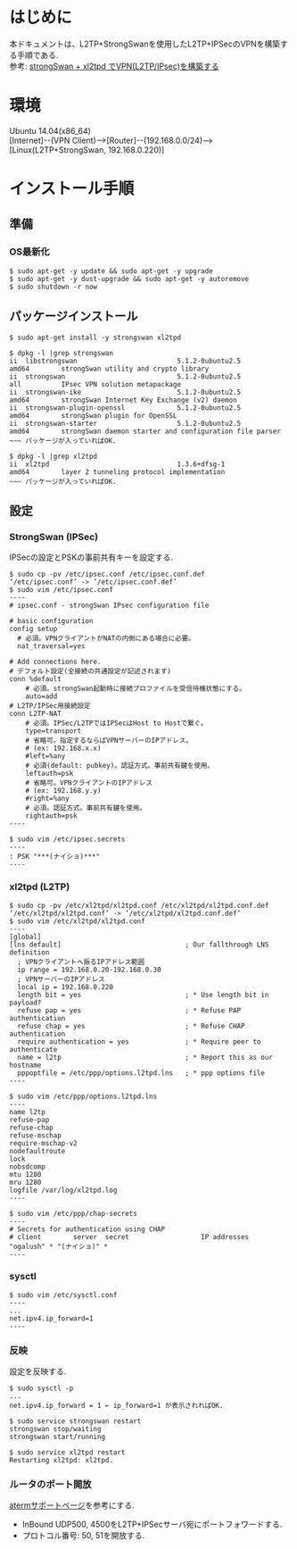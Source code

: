 # はじめに
本ドキュメントは、L2TP+StrongSwanを使用したL2TP+IPSecのVPNを構築する手順である.  
参考: [strongSwan + xl2tpd でVPN(L2TP/IPsec)を構築する](http://qiita.com/namoshika/items/30c348b56474d422ef64)

# 環境
Ubuntu 14.04(x86_64)  
[Internet]--(VPN Client)-->[Router]--(192.168.0.0/24)-->[Linux(L2TP+StrongSwan, 192.168.0.220)]

# インストール手順
## 準備
### OS最新化
```
$ sudo apt-get -y update && sudo apt-get -y upgrade
$ sudo apt-get -y dust-upgrade && sudo apt-get -y autoremove
$ sudo shutdown -r now
```

## パッケージインストール
```
$ sudo apt-get install -y strongswan xl2tpd

$ dpkg -l |grep strongswan
ii  libstrongswan                         5.1.2-0ubuntu2.5                    amd64        strongSwan utility and crypto library
ii  strongswan                            5.1.2-0ubuntu2.5                    all          IPsec VPN solution metapackage
ii  strongswan-ike                        5.1.2-0ubuntu2.5                    amd64        strongSwan Internet Key Exchange (v2) daemon
ii  strongswan-plugin-openssl             5.1.2-0ubuntu2.5                    amd64        strongSwan plugin for OpenSSL
ii  strongswan-starter                    5.1.2-0ubuntu2.5                    amd64        strongSwan daemon starter and configuration file parser
~~~ パッケージが入っていればOK.

$ dpkg -l |grep xl2tpd
ii  xl2tpd                                1.3.6+dfsg-1                        amd64        layer 2 tunneling protocol implementation
~~~ パッケージが入っていればOK. 
```

## 設定
### StrongSwan (IPSec)
IPSecの設定とPSKの事前共有キーを設定する.
```
$ sudo cp -pv /etc/ipsec.conf /etc/ipsec.conf.def
‘/etc/ipsec.conf’ -> ‘/etc/ipsec.conf.def’
$ sudo vim /etc/ipsec.conf
----
# ipsec.conf - strongSwan IPsec configuration file

# basic configuration
config setup
  # 必須。VPNクライアントがNATの内側にある場合に必要。
  nat_traversal=yes

# Add connections here.
# デフォルト設定(全接続の共通設定が記述されます)
conn %default
    # 必須。strongSwan起動時に接続プロファイルを受信待機状態にする。
    auto=add
# L2TP/IPSec用接続設定
conn L2TP-NAT
    # 必須。IPSec/L2TPではIPSecはHost to Hostで繋ぐ。
    type=transport
    # 省略可。指定するならばVPNサーバーのIPアドレス。
    # (ex: 192.168.x.x)
    #left=%any 
    # 必須(default: pubkey)。認証方式。事前共有鍵を使用。
    leftauth=psk
    # 省略可。VPNクライアントのIPアドレス
    # (ex: 192.168.y.y)
    #right=%any
    # 必須。認証方式。事前共有鍵を使用。
    rightauth=psk
----

$ sudo vim /etc/ipsec.secrets
----
: PSK "***(ナイショ)***"
----
```

### xl2tpd (L2TP)
```
$ sudo cp -pv /etc/xl2tpd/xl2tpd.conf /etc/xl2tpd/xl2tpd.conf.def
‘/etc/xl2tpd/xl2tpd.conf’ -> ‘/etc/xl2tpd/xl2tpd.conf.def’
$ sudo vim /etc/xl2tpd/xl2tpd.conf
----
[global]
[lns default]                               ; Our fallthrough LNS definition
  ; VPNクライアントへ振るIPアドレス範囲
  ip range = 192.168.0.20-192.168.0.30
  ; VPNサーバーのIPアドレス
  local ip = 192.168.0.220
  length bit = yes                          ; * Use length bit in payload?
  refuse pap = yes                          ; * Refuse PAP authentication
  refuse chap = yes                         ; * Refuse CHAP authentication
  require authentication = yes              ; * Require peer to authenticate
  name = l2tp                               ; * Report this as our hostname
  pppoptfile = /etc/ppp/options.l2tpd.lns   ; * ppp options file
----

$ sudo vim /etc/ppp/options.l2tpd.lns
----
name l2tp
refuse-pap
refuse-chap
refuse-mschap
require-mschap-v2
nodefaultroute
lock
nobsdcomp
mtu 1280
mru 1280
logfile /var/log/xl2tpd.log
----

$ sudo vim /etc/ppp/chap-secrets
----
# Secrets for authentication using CHAP
# client        server  secret                  IP addresses
"ogalush" * "(ナイショ)" *
----
```

### sysctl
```
$ sudo vim /etc/sysctl.conf
----
...
net.ipv4.ip_forward=1
----
```

### 反映
設定を反映する.
```
$ sudo sysctl -p
...
net.ipv4.ip_forward = 1 ← ip_forward=1 が表示されればOK.

$ sudo service strongswan restart
strongswan stop/waiting
strongswan start/running

$ sudo service xl2tpd restart
Restarting xl2tpd: xl2tpd.
```

### ルータのポート開放
[atermサポートページ](http://www.aterm.jp/function/guide8/list-data/j-all/bl/k/m01_m34.html)を参考にする.  
* InBound UDP500, 4500をL2TP+IPSecサーバ宛にポートフォワードする.  
* プロトコル番号: 50, 51を開放する.
